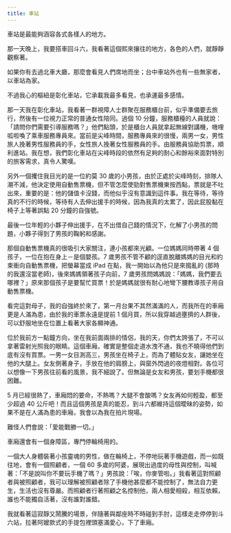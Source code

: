 ```yaml
---
title: 車站
---
```


車站是最能夠涵容各式各樣人的地方。

那一天晚上，我要搭車回斗六，我看著這個熙來攘往的地方，各色的人們，就靜靜觀察著。

如果你有去過北車大廳，那麼會看見人們席地而坐；台中車站外也有一些無家者，以車站為家。

不過我心的樞紐是彰化車站，它承載我最多看見，也承運最多感情。

那一天我在彰化車站，我看著一群視障人士群聚在服務櫃台前，似乎準備要去旅行，然後有一位視力正常的普通女性陪同。過個 10 分鐘，服務櫃檯的人員就說：「請問你們需要引導服務嗎？」他們點頭，於是櫃台人員就拿起無線對講機，嘰哩呱啦喚了乘車服務專員來。當前是尖峰時間，服務專員來的很慢，兩男一女，男性旅人挽著男性服務員的手，女性旅人挽著女性服務員的手。由服務員協助剪票，順利進站。我在想，我們彰化車站在尖峰時段的依然有足夠的耐心和餘裕來面對特別的旅客需求，真令人驚嘆。

另外一個攫住我目光的是一位約莫 30 歲的小男孩，由於正處於尖峰時刻，排隊人潮不減，他決定使用自動售票機，但不管怎麼使勁對售票機東按西點，票就是不吐出來，重要的是：他的儲值卡沒錢，而他似乎沒有意識到這件事。我在等待，等待真的不行的時候，等待有人去伸出援手的時候，因為我真的太累了，因此屁股黏在椅子上等著誤點 20 分鐘的自強號。

最後一位年輕的小夥子伸出援手，在不出借自己錢的情況下，化解了小男孩的問題，小夥子得到了男孩的鞠躬和感謝。

那個自動售票機真的很吸引大家關注，連小孩都來光顧。一位媽媽同時帶著 4 個孩子，一位在抱在身上－是個嬰孩。7 歲男孩不管不顧的逕直脫離媽媽的目光和約束衝向自動售票機，把螢幕當成 iPad 在點，我一開始以為他只是來搗亂的 (那時的我還沒當老師)，後來媽媽領著孩子向前，7 歲男孩問媽媽說：「媽媽，我們要去哪裡？」原來那個孩子是要幫忙買票！於是媽媽就很有耐心地彎下腰教導孩子用自動售票機。

看完這對母子，我的自強終於來了，第一月台果不其然滿滿的人，而我所在的車廂更是人滿為患，由於我的車票永遠是提前 1 個月買，所以我穿越過壅擠的人群後，可以舒服地坐在位置上看著大家各顯神通。

位於我前方一點鐘方向，坐在我前面兩排的情侶，我的天，你們太誇張了，不可以拿著雷射光照我的眼睛。這個車廂，確實是整個走道水洩不通，我也不曉得他們到底有沒有買票。一男一女目測高三，男孩坐在椅子上，而為了體貼女友，讓她坐在他的大腿上。女友側著身子，手放在他的肩膀上，與窗外閃過的夜燈相對。各位可以想像一下男孩往前看的風景，我不細說了。但無論是女友和男孩，要划手機都很困難。

5 月已經很熱了，車廂悶的要命，不熱嗎？大腿不會酸嗎？女友再如何輕盈，都至少超過 40 公斤吧！而且這個男孩是真的能忍，到斗六都維持這個曖昧的姿勢，如果不是在人滿為患的車廂，我會以為我在拍片現場。

難怪人們會說：「愛能戰勝一切。」

車廂還會有一個身障區，專門停輪椅用的。

一個大人身體裝著小孩靈魂的男性，做在輪椅上，不停地玩著手機遊戲，而一如既往地，會有一個照顧者，一個 60 多歲的阿婆，展現出過度的母性與控制，叫喊著：「不是說叫你不要玩手機了嗎？」男孩說：「唉，你麥管啦。」我看著這對照顧者與被照顧者，我可以理解被照顧者除了手機他甚麼都不能控制了，無法自力更生，生活也沒有尊嚴。而照顧者行著照顧之名控制他，兩人相愛相殺，相互依賴，誰也不能獨自活著，沒有誰對誰錯。

我就看著這寂靜又鬧騰的場景，伴隨著與鄰座時不時碰到手肘，這樣走走停停到斗六站，拉著阿嬤款式的手提包裡頭塞滿愛心，下了車廂。
